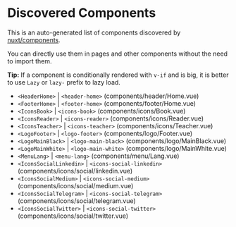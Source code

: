 # Discovered Components

This is an auto-generated list of components discovered by [nuxt/components](https://github.com/nuxt/components).

You can directly use them in pages and other components without the need to import them.

**Tip:** If a component is conditionally rendered with `v-if` and is big, it is better to use `Lazy` or `lazy-` prefix to lazy load.

- `<HeaderHome>` | `<header-home>` (components/header/Home.vue)
- `<FooterHome>` | `<footer-home>` (components/footer/Home.vue)
- `<IconsBook>` | `<icons-book>` (components/icons/Book.vue)
- `<IconsReader>` | `<icons-reader>` (components/icons/Reader.vue)
- `<IconsTeacher>` | `<icons-teacher>` (components/icons/Teacher.vue)
- `<LogoFooter>` | `<logo-footer>` (components/logo/Footer.vue)
- `<LogoMainBlack>` | `<logo-main-black>` (components/logo/MainBlack.vue)
- `<LogoMainWhite>` | `<logo-main-white>` (components/logo/MainWhite.vue)
- `<MenuLang>` | `<menu-lang>` (components/menu/Lang.vue)
- `<IconsSocialLinkedin>` | `<icons-social-linkedin>` (components/icons/social/linkedin.vue)
- `<IconsSocialMedium>` | `<icons-social-medium>` (components/icons/social/medium.vue)
- `<IconsSocialTelegram>` | `<icons-social-telegram>` (components/icons/social/telegram.vue)
- `<IconsSocialTwitter>` | `<icons-social-twitter>` (components/icons/social/twitter.vue)
